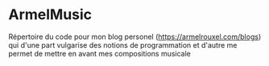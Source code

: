 # ArmelMusic

Répertoire du code pour mon blog personel (https://armelrouxel.com/blogs) qui d'une part vulgarise des notions de programmation et d'autre me permet de mettre en avant mes compositions musicale
